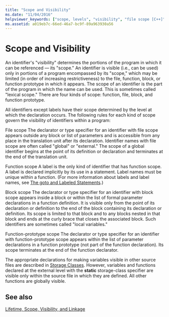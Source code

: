 ```yaml
---
title: "Scope and Visibility"
ms.date: "11/04/2016"
helpviewer_keywords: ["scope, levels", "visibility", "file scope [C++]"]
ms.assetid: a019eb7c-66ed-46a7-bc9f-89a963930a56
---
```

# Scope and Visibility

An identifier's "visibility" determines the portions of the program in which it can be referenced — its "scope." An identifier is visible (i.e., can be used) only in portions of a program encompassed by its "scope," which may be limited (in order of increasing restrictiveness) to the file, function, block, or function prototype in which it appears. The scope of an identifier is the part of the program in which the name can be used. This is sometimes called "lexical scope." There are four kinds of scope: function, file, block, and function prototype.

All identifiers except labels have their scope determined by the level at which the declaration occurs. The following rules for each kind of scope govern the visibility of identifiers within a program:

File scope
The declarator or type specifier for an identifier with file scope appears outside any block or list of parameters and is accessible from any place in the translation unit after its declaration. Identifier names with file scope are often called "global" or "external." The scope of a global identifier begins at the point of its definition or declaration and terminates at the end of the translation unit.

Function scope
A label is the only kind of identifier that has function scope. A label is declared implicitly by its use in a statement. Label names must be unique within a function. (For more information about labels and label names, see [The goto and Labeled Statements](../c-language/goto-and-labeled-statements-c.md).)

Block scope
The declarator or type specifier for an identifier with block scope appears inside a block or within the list of formal parameter declarations in a function definition. It is visible only from the point of its declaration or definition to the end of the block containing its declaration or definition. Its scope is limited to that block and to any blocks nested in that block and ends at the curly brace that closes the associated block. Such identifiers are sometimes called "local variables."

Function-prototype scope
The declarator or type specifier for an identifier with function-prototype scope appears within the list of parameter declarations in a function prototype (not part of the function declaration). Its scope terminates at the end of the function declarator.

The appropriate declarations for making variables visible in other source files are described in [Storage Classes](../c-language/c-storage-classes.md). However, variables and functions declared at the external level with the **static** storage-class specifier are visible only within the source file in which they are defined. All other functions are globally visible.

## See also

[Lifetime, Scope, Visibility, and Linkage](../c-language/lifetime-scope-visibility-and-linkage.md)
